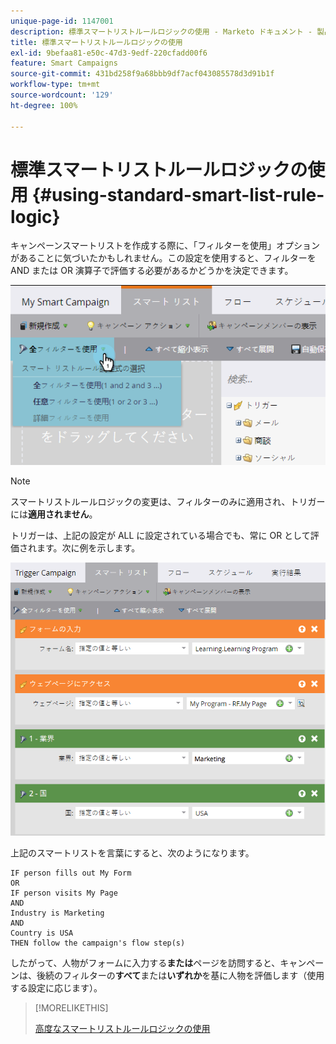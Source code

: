 ```yaml
---
unique-page-id: 1147001
description: 標準スマートリストルールロジックの使用 - Marketo ドキュメント - 製品ドキュメント
title: 標準スマートリストルールロジックの使用
exl-id: 9befaa81-e50c-47d3-9edf-220cfadd00f6
feature: Smart Campaigns
source-git-commit: 431bd258f9a68bbb9df7acf043085578d3d91b1f
workflow-type: tm+mt
source-wordcount: '129'
ht-degree: 100%

---
```


# 標準スマートリストルールロジックの使用 {#using-standard-smart-list-rule-logic}

キャンペーンスマートリストを作成する際に、「フィルターを使用」オプションがあることに気づいたかもしれません。この設定を使用すると、フィルターを AND または OR 演算子で評価する必要があるかどうかを決定できます。

![](assets/image2014-9-22-14-3a12-3a42.png)

>[!NOTE]
>
>スマートリストルールロジックの変更は、フィルターのみに適用され、トリガーには&#x200B;**適用されません**。

トリガーは、上記の設定が ALL に設定されている場合でも、常に OR として評価されます。次に例を示します。

![](assets/image2014-9-22-14-3a12-3a57.png)

上記のスマートリストを言葉にすると、次のようになります。

```box
IF person fills out My Form
OR
IF person visits My Page 
AND 
Industry is Marketing 
AND 
Country is USA 
THEN follow the campaign's flow step(s)
```

したがって、人物がフォームに入力する&#x200B;**または**&#x200B;ページを訪問すると、キャンペーンは、後続のフィルターの&#x200B;**すべて**&#x200B;または&#x200B;**いずれか**&#x200B;を基に人物を評価します（使用する設定に応じます）。

>[!MORELIKETHIS]
>
>[高度なスマートリストルールロジックの使用](/help/marketo/product-docs/core-marketo-concepts/smart-lists-and-static-lists/using-smart-lists/using-advanced-smart-list-rule-logic.md)
